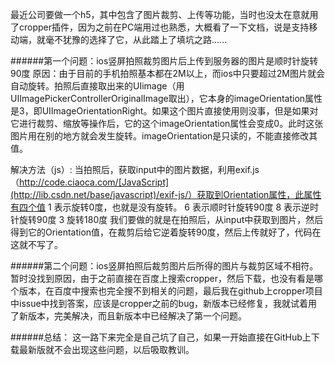 最近公司要做一个h5，其中包含了图片裁剪、上传等功能，当时也没太在意就用了cropper插件，因为之前在PC端用过也熟悉，大概看了一下文档，说是支持移动端，就毫不犹豫的选择了它，从此踏上了填坑之路......

######第一个问题：ios竖屏拍照裁剪图片后上传到服务器的图片是顺时针旋转90度
原因：由于目前的手机拍照基本都在2M以上，而ios中只要超过2M图片就会自动旋转。拍照后直接取出来的UIimage（用UIImagePickerControllerOriginalImage取出），它本身的imageOrientation属性是3，即UIImageOrientationRight。如果这个图片直接使用则没事，但是如果对它进行裁剪、缩放等操作后，它的这个imageOrientation属性会变成0。此时这张图片用在别的地方就会发生旋转。imageOrientation是只读的，不能直接修改其值。

解决方法（js）: 当拍照后，获取input中的图片数据，利用exif.js（http://code.ciaoca.com/[JavaScript](http://lib.csdn.net/base/javascript)/exif-js/）获取到Orientation属性，此属性有四个值
1 表示旋转0度，也就是没有旋转。
6 表示顺时针旋转90度
8 表示逆时针旋转90度
3 旋转180度
我们要做的就是在拍照后，从input中获取到图片，然后得到它的Orientation值，在裁剪后给它逆着旋转90度，然后上传就好了，代码在这就不写了。

######第二个问题：ios竖屏拍照后裁剪图片后所得的图片与裁剪区域不相符。
暂时没找到原因，由于之前直接在百度上搜索cropper，然后下载，也没有看是哪个版本，在百度中搜索也完全搜不到相关的问题，最后我在github上cropper项目中issue中找到答案，应该是cropper之前的bug，新版本已经修复，我就试着用了新版本，完美解决，而且新版本中已经解决了第一个问题。

######总结：
这一路下来完全是自己坑了自己，如果一开始直接在GitHub上下载最新版就不会出现这些问题，以后吸取教训。

